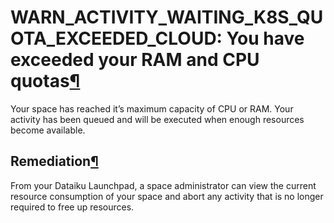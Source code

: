 WARN\_ACTIVITY\_WAITING\_K8S\_QUOTA\_EXCEEDED\_CLOUD: You have exceeded your RAM and CPU quotas[¶](#warn-activity-waiting-k8s-quota-exceeded-cloud-you-have-exceeded-your-ram-and-cpu-quotas "Permalink to this heading")
=========================================================================================================================================================================================================================


Your space has reached it’s maximum capacity of CPU or RAM. Your activity has been queued and will be executed when enough resources become available.



Remediation[¶](#remediation "Permalink to this heading")
--------------------------------------------------------


From your Dataiku Launchpad, a space administrator can view the current resource consumption of your space and abort any activity that is no longer required to free up resources.